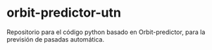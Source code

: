 # orbit-predictor-utn
Repositorio para el código python basado en Orbit-predictor, para la previsión de pasadas automática.
